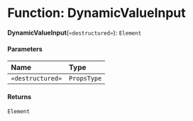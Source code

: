 # Function: DynamicValueInput

**DynamicValueInput**(`«destructured»`): `Element`

#### Parameters

| Name | Type |
| :------ | :------ |
| `«destructured»` | `PropsType` |

#### Returns

`Element`

